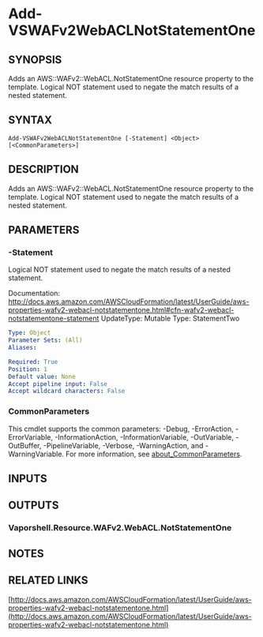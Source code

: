 # Add-VSWAFv2WebACLNotStatementOne

## SYNOPSIS
Adds an AWS::WAFv2::WebACL.NotStatementOne resource property to the template.
Logical NOT statement used to negate the match results of a nested statement.

## SYNTAX

```
Add-VSWAFv2WebACLNotStatementOne [-Statement] <Object> [<CommonParameters>]
```

## DESCRIPTION
Adds an AWS::WAFv2::WebACL.NotStatementOne resource property to the template.
Logical NOT statement used to negate the match results of a nested statement.

## PARAMETERS

### -Statement
Logical NOT statement used to negate the match results of a nested statement.

Documentation: http://docs.aws.amazon.com/AWSCloudFormation/latest/UserGuide/aws-properties-wafv2-webacl-notstatementone.html#cfn-wafv2-webacl-notstatementone-statement
UpdateType: Mutable
Type: StatementTwo

```yaml
Type: Object
Parameter Sets: (All)
Aliases:

Required: True
Position: 1
Default value: None
Accept pipeline input: False
Accept wildcard characters: False
```

### CommonParameters
This cmdlet supports the common parameters: -Debug, -ErrorAction, -ErrorVariable, -InformationAction, -InformationVariable, -OutVariable, -OutBuffer, -PipelineVariable, -Verbose, -WarningAction, and -WarningVariable. For more information, see [about_CommonParameters](http://go.microsoft.com/fwlink/?LinkID=113216).

## INPUTS

## OUTPUTS

### Vaporshell.Resource.WAFv2.WebACL.NotStatementOne
## NOTES

## RELATED LINKS

[http://docs.aws.amazon.com/AWSCloudFormation/latest/UserGuide/aws-properties-wafv2-webacl-notstatementone.html](http://docs.aws.amazon.com/AWSCloudFormation/latest/UserGuide/aws-properties-wafv2-webacl-notstatementone.html)

